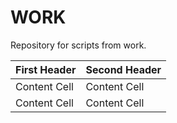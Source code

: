 # WORK
Repository for scripts from work.


| First Header  | Second Header |
| ------------- | ------------- |
| Content Cell  | Content Cell  |
| Content Cell  | Content Cell  |
